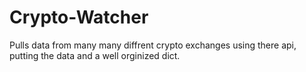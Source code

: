 # Crypto-Watcher
Pulls data from many many diffrent crypto exchanges using there api, putting the data and a well orginized dict.
